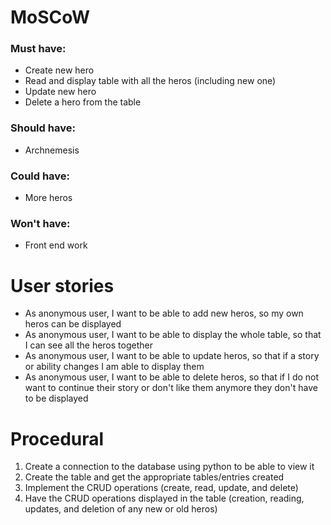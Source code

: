 # MoSCoW
### Must have:
* Create new hero
* Read and display table with all the heros (including new one)
* Update new hero
* Delete a hero from the table
### Should have:
* Archnemesis
### Could have:
* More heros
### Won't have:
* Front end work

# User stories
* As anonymous user, I want to be able to add new heros, so my own heros can be displayed
* As anonymous user, I want to be able to display the whole table, so that I can see all the heros together
* As anonymous user, I want to be able to update heros, so that if a story or ability changes I am able to display them
* As anonymous user, I want to be able to delete heros, so that if I do not want to continue their story or don't like them anymore they don't have to be displayed

# Procedural 
1. Create a connection to the database using python to be able to view it
2. Create the table and get the appropriate tables/entries created
3. Implement the CRUD operations (create, read, update, and delete)
4. Have the CRUD operations displayed in the table (creation, reading, updates, and deletion of any new or old heros)